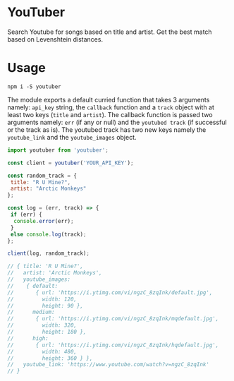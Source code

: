 # YouTuber
Search Youtube for songs based on title and artist. Get the best match based on Levenshtein distances.

# Usage
```
npm i -S youtuber
```

The module exports a default curried function that takes 3 arguments namely: `api_key` string, the `callback` function and a `track` object with at least two keys (`title` and `artist`). The callback function is passed two arguments namely: `err` (if any or null) and the `youtubed track` (if successful or the track as is). The youtubed track has two new keys namely the `youtube_link` and the `youtube_images` object.

```javascript
import youtuber from 'youtuber';

const client = youtuber('YOUR_API_KEY');

const random_track = {
 title: "R U Mine?",
 artist: "Arctic Monkeys"
};

const log = (err, track) => {
 if (err) {
  console.error(err);
 }
 else console.log(track);
};

client(log, random_track);

// { title: 'R U Mine?',
//   artist: 'Arctic Monkeys',
//   youtube_images:
//    { default:
//       { url: 'https://i.ytimg.com/vi/ngzC_8zqInk/default.jpg',
//         width: 120,
//         height: 90 },
//      medium:
//       { url: 'https://i.ytimg.com/vi/ngzC_8zqInk/mqdefault.jpg',
//         width: 320,
//         height: 180 },
//      high:
//       { url: 'https://i.ytimg.com/vi/ngzC_8zqInk/hqdefault.jpg',
//         width: 480,
//         height: 360 } },
//   youtube_link: 'https://www.youtube.com/watch?v=ngzC_8zqInk'
// }

```
